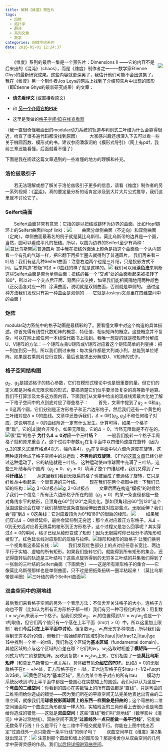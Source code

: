```yaml
---
title: 解释《维度》预告片
tags:
  - 四维
  - 拓扑学
  - 翻译
  - 系列文章
  - 数学
categories: 四维空间系列
date: 2016-05-01 12:24:37
---
```


<div style="float:right">

![](http://www.josleys.com/articles/ams_article/images/S3_01.jpg)

</div>

　　《维度》系列的最后一集是一个预告片：Dimensions II ——它的内容不是后来出的《混沌》（chaos），而是《维度》制作者之一——数学家Étienne Ghys的最新研究成果。这些内容就更深奥了，我估计他们可能不会出这集了。我在《维度》另一个制作者Jos Leys的网站上找到了介绍预告片中出现的图形（即Étienne Ghys的最新研究成果）的文章：

 - **请先看<a href="/three/lorenz3.html" target="_blank">译文</a>**  (或直接看<a href="http://www.josleys.com/articles/ams_article/Lorenz3.htm" target="_blank">原文</a>)
 
 - 和 **<a href="http://www.ams.org/happening-series/hap7-new-twist.pdf" target="_blank">另一个介绍它的PDF</a>**
 
 - 这里是我做的<a href="/three/LatticeViewer.html" target="_blank">格子空间4D在线查看器</a>
 
（我一直很奇怪我画出的modular动力系统的轨道与判别式三叶结为什么会靠得很近，检查了很多遍代码都没找到原因）
　　大家感兴趣还想深入下去可以看一些关于椭圆函数、模形式的书，建议参阅潘承洞的《模形式导引》（网上有pdf，我前三章还能看懂，后面就看不懂了）
 <!--more-->
下面是我在阅读这篇文章遇到的一些难懂的地方的理解和补充。
### 洛伦兹吸引子
　　若无法理解或想了解关于洛伦兹吸引子更多的信息，请看《维度》制作者的另一系列视频：《[混沌](https://www.chaos-math.org/zh-hans.html)》。真的要定量分析的话肯定涉及到大片大片公式推导，我们这里就不讨论它了。
### Seifert曲面
　　Seifert曲面非常有意思：它指的是以扭结或链环为边界的曲面。比如Hopf链环上的Seifert曲面(Hopf link)：![](https://upload.wikimedia.org/wikipedia/commons/thumb/4/4a/Hopf_band_wikipedia.png/150px-Hopf_band_wikipedia.png)
　　曲面分单侧曲面（不定向）和双侧曲面（定向）。单侧曲面最著名的例子就是莫比乌斯带。莫比乌斯带的边界是一个圆，当然，圆可以看成平凡的扭结。所以，以圆为边界的Seifert至少有两种：![莫比乌斯带](/img/josleys2.gif)![普通圆片](/img/josleys1.gif)
其中我在扭结外面涂上颜色是指这个曲面像一个从内部看一个有孔的气球一样，把它翻下再扭半圈去就得到了普通圆片。
我们再来看三叶结：我们有这几种Seifert曲面：注意右边两个也是三叶结，只是投影方式不同，后来构造“模板”时$\Delta =0$曲线的样子就是这样的。![](/img/josleys3.gif)
我们可以用**涂色法**来判断这些Seifert曲面是否为单侧曲面：扭结的每一个“交点”处的曲面看起来被扭转了180°，所以过一个交点后正面、背面应该交换，如果我们能相间隔地用两种颜色（正反面各对应一种）涂满曲面，说明就是双侧曲面，否则就是单侧的。
通过这种方法我们发现只有第一种曲面是双侧的——它就是Josleys文章里在四维空间中的曲面！
### 矩阵
modular动力系统中的格子动画是最精彩的了。要看懂文章中对这个构造的具体描述，你首先得有线性代数矩阵的概念、特征值、相似矩阵的概念。这些概念并不复杂，可以在网上或任何一本线性代数书上找到。我唯一想提的就是模矩阵分解成U、V矩阵的方法：一个矩阵左乘U矩阵或V矩阵对应着这个矩阵简单的列变换：把一列加到另一列。所以我们倒过来做：每次操作都是大列减小列，总能到单位矩阵。如果是右乘则对应行变换，最后也能求出分解成U、V矩阵的式子。
### 格子空间结构图
$g_2$、$g_3$是描述格子的核心参数，它们在模形式理论中也是很重要的量。但它们的定义都是对格点无限求和的形式，要搞清楚它们似乎要涉及复杂的高等数学运算。我们不打算涉及太多这方面内容，下面我们从文章中给出的现成线索最大化地了解一下格子空间中的点到底对应了哪些格子：
　　首先，文章中提到了$g_2=0$和$g_3=0$这两个圆，它们分别是正方形格子和正六边形格子。然后我们还有一个黄色的三叶结对应$\Delta =0$的曲线。文章中还告诉我们，$\Delta =0$时$(g_2,g_3)$不和任何格子对应，这说明在$\Delta =0$的曲线附近一定有什么发生。计算可得，如果一个格子很“扁”，它的$|\Delta |$就会非常小，如果无限扁，它的$\Delta =0$，当然无限扁是不存在的。
![很“扁”的格子](/img/josleys4.gif)
**为什么$\Delta =0$对应一个三叶结？**
　　一般我们旋转一个格子半周格子就和原来重合了。这个过程中参数$g_2$在复平面中以四倍角速度在旋转（因为g_2的定义式里有格点4次方，幅角乘4），$g_3$在复平面中以六倍角速度在旋转，这两种旋转合成了格子空间中的总运动：**不等角的双旋转**。CFY的[这篇文章](http://hadroncfy.com/articles/2016/04/28/la-dimension-quatre-cinqieme/)已经分析过这种运动了，它的轨迹就是三叶结。
这种运动使四维球面中充满了三叶结，这些三叶结与两个圆周（$g_2=0$、$g_3=0$）填满了整个四维超球，我们又得到了一种**纤维丛**！
　　从这里我们看到无限扁的格子也被当成了普通格子旋转，它只是纤维丛中看起来一个很普通的三叶结。
　　现在我们在两个视图中标一下我们已知的结构：![$g_3=0$过极点](/img/josleys5.gif)![$g_2=0$过极点](/img/josleys6.gif)
　　文章后面在构造“模板”的时候给了我们一个信息：所有正六边形格子所在的圆（$g_3=0$）的某一条直径都是一些对角线水平的棱形，且顶角在60°到120°之间变化。那如顶角超出60°到120°这个范围这些点会在哪？我们猜想把这条直径延伸出去就对应那些点。无限延伸？我们会“撞”到$\Delta =0$这条线：它对应着顶角为0°和180°的很扁的棱形。![](/img/josleys8.gif)
　　如果我们穿过$\Delta =0$继续延伸，最终会延伸到无穷远：那个点对应着正方形格子。从$\Delta =0$到无穷远对应着无限扁的棱形到正方形格子，这个过程又是怎么回事呢？其实穿过$\Delta =0$的瞬间，格子已经从棱形变成了矩形！因为无限扁时你已经分不清矩形和棱形了。红色延长线对应矩形的压缩与拉伸。![矩形和棱形的扁格子](/img/josleys9.gif)
让我们换另一个视角看这条延长线：![](/img/josleys10.gif)
　　我们发现红色部分上的点对应任意长宽比、两边平行于实轴、虚轴的所有矩形。如果我们旋转它们，就能得到所有矩形的集合。还记得旋转后的轨迹是三叶结吗？这些点旋转得到的无穷多三叶结的并集我们得到了一张新的三叶结的Seifert曲面（下图紫色）——这是所有矩形格子的集合——它像莫比乌斯带那样也是单侧曲面，只不过是把纸条扭转一圈半粘起来！（莫比乌斯带是半圈）![三叶结的两个Seifert曲面](/img/josleys7.gif)![](/img/josleys11.gif)
### 双曲空间中的测地线
最后我们来看格子空间的另外一个表示方法：不仅舍弃关注格子的大小，连格子方向也不管（比如认为所有正方形格子都一样）我们有另一种可视化的方法：用复数$\tau = w_2/w_1$来表示一个格子。但我们交换$w_2$、$w_1$的位置得到$1/\tau = w_1/w_2$也是一个$\tau$的取值，但它们两个值只有一个落在上半平面（$Im(\tau)>0$）中。所以这里加上限制：我们**今后只在上半平面中讨论**。但复数$w_2$、$w_1$有无穷多种取法，所以我们会得到无穷多的$\tau$的值，但我们一般始终能在区域$|Re(\tau)|\le\frac12,|\tau|\ge 1$中找到一个唯一的$\tau$值，我们称这个区域为**基本区域**（fundamental domain）。其他区域的点与这个区域的点差在哪？它们的$w_1$、$w_2$选取时相差了**模矩阵**——行列式为1的二阶整数矩阵。反映到复数$\tau = w_2/w_1$上来，它们相差了一些**莫比乌斯矩阵**（和莫比乌斯带没一点关系）。具体细节见<a href="http://www.ams.org/happening-series/hap7-new-twist.pdf" target="_blank">**介绍它的PDF**</a>。比如$\Delta=0$的无限扁格子在$\tau=+i\infty$处，正方形格子在$\tau=i$处，正六边形格子在$\tau=r=1/2+i\sqrt 3/2$处。![黄色区域为“基本区域”，黑点为某个格子对应的所有$\tau$](/img/josleys12.gif)
　　模动力系统反映到$\tau$的上半平面中都是一些圆心在实数轴上的圆弧。我们可以认为这是一个**弯曲的二维空间**：你看到的圆心在实数轴上的所有圆弧都是“直线”，只是弯曲的二维空间给你造成的错觉——因为我们所在的平直空间无法完美地表达出弯曲的二维空间，就像我们用**球极投影画球面上的东西一样图象是扭曲的**；这个弯曲的二维空间里面每一个曲边三角形都是一样大的，实轴附近的三角形看上去很小也是弯曲给你造成的错觉——这就是**双曲空间**！这些“直线”我们叫“测地线”（数学影片《混沌》中讲过测地线）。双曲空间不满足“**过直线外一点只能做一条平行线**”，它能做无数条平行线！什么是平行？在二维中不相交就是平行。你能在上图中找出否定“过直线外一点只能做一条平行线”的例子吗？
　　双曲空间早在《维度》第2集就出现过了：![](/img/josleys1.jpg)
注意到那个圆盘和墙上的图形没？那是埃舍尔从双曲空间的几何学中获得灵感的作品。我们[以后将详细讲双曲空间](/archives/escher1/)。